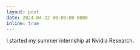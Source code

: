 ```yaml
---
layout: post
date: 2024-04-22 00:00:00-0000
inline: true
---
```


I started my summer internship at Nvidia Research.
